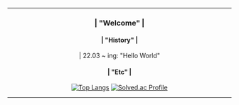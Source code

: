 <div align = center>
         
---     
### | "Welcome" |   
                     
               
#### | "History" |
<div> | 22.03 ~ ing: "Hello World" </div> 
   
#### | "Etc" |
[![Top Langs](https://github-readme-stats.vercel.app/api/top-langs/?username=momomomoon&layout=compact)](https://github.com/anuraghazra/github-readme-stats) [![Solved.ac Profile](http://mazassumnida.wtf/api/v2/generate_badge?boj=ansdj1908)](https://solved.ac/ansdj1908/)

   
---
</div>

 
 
